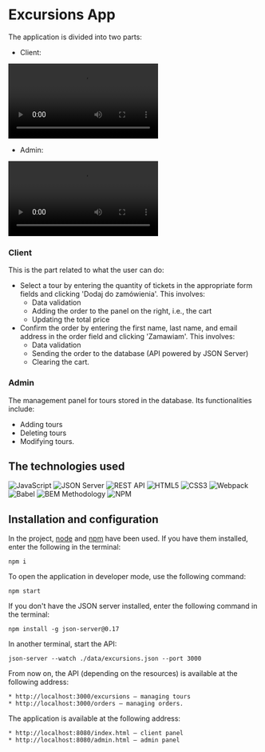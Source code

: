 # Excursions App

The application is divided into two parts:
 - Client: 

 <video src="./src//assets/JavaScript_ API oraz FETCH - client, devmentor.pl - Google Chrome 2023-10-02 11-32-20.mp4" controls title="Title"></video>

 - Admin: 

<video src="./src/assets/admin.mp4" controls title="Title"></video>

### Client
This is the part related to what the user can do:

* Select a tour by entering the quantity of tickets in the appropriate form fields and clicking 'Dodaj do zamówienia'. This involves:
    * Data validation
    * Adding the order to the panel on the right, i.e., the cart
    * Updating the total price
* Confirm the order by entering the first name, last name, and email address in the order field and clicking 'Zamawiam'. This involves:
    * Data validation
    * Sending the order to the database (API powered by JSON Server)
    * Clearing the cart.

### Admin    
The management panel for tours stored in the database. Its functionalities include:

* Adding tours
* Deleting tours
* Modifying tours.

## The technologies used

![JavaScript](https://img.shields.io/badge/JavaScript-323330?style=for-the-badge&logo=javascript&logoColor=F7DF1E)
![JSON Server](https://img.shields.io/badge/JSON%20Server-6f736d?style=for-the-badge&logo=JSON&logoColor=white)
![REST API](https://img.shields.io/badge/REST%20API-4f736d?style=for-the-badge&logoColor=white)
![HTML5](https://img.shields.io/badge/HTML5-E34F26?style=for-the-badge&logo=html5&logoColor=white)
![CSS3](https://img.shields.io/badge/CSS3-1572B6?style=for-the-badge&logo=css3&logoColor=white)
![Webpack](https://img.shields.io/badge/Webpack-8DD6F9?style=for-the-badge&logo=Webpack&logoColor=white)
![Babel](https://img.shields.io/badge/Babel-F9DC3E?style=for-the-badge&logo=babel&logoColor=white)
![BEM Methodology](https://img.shields.io/badge/BEM%20Methodology-29BDfD?style=for-the-badge&logo=BEM&logoColor=white)
![NPM](https://img.shields.io/badge/NPM-CB3837?style=for-the-badge&logo=npm&logoColor=white)

## Installation and configuration

In the project, [node](https://nodejs.org/en/) and [npm](https://www.npmjs.com/) have been used. If you have them installed, enter the following in the terminal:

````
npm i
````

To open the application in developer mode, use the following command:

````
npm start
````

If you don't have the JSON server installed, enter the following command in the terminal:

```
npm install -g json-server@0.17
```

In another terminal, start the API:

```
json-server --watch ./data/excursions.json --port 3000
```

From now on, the API (depending on the resources) is available at the following address:

````
* http://localhost:3000/excursions – managing tours
* http://localhost:3000/orders – managing orders.
````

The application is available at the following address: 

````
* http://localhost:8080/index.html – client panel  
* http://localhost:8080/admin.html – admin panel
`````